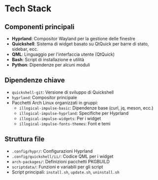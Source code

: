 # Tech Stack

## Componenti principali
- **Hyprland**: Compositor Wayland per la gestione delle finestre
- **Quickshell**: Sistema di widget basato su QtQuick per barre di stato, sidebar, ecc.
- **QML**: Linguaggio per l'interfaccia utente (QtQuick)
- **Bash**: Script di installazione e utilità
- **Python**: Dipendenze per alcuni moduli

## Dipendenze chiave
- `quickshell-git`: Versione di sviluppo di Quickshell
- `hyprland`: Compositor principale
- Pacchetti Arch Linux organizzati in gruppi:
  - `illogical-impulse-basic`: Dipendenze base (curl, jq, meson, ecc.)
  - `illogical-impulse-hyprland`: Specifiche per Hyprland
  - `illogical-impulse-widgets`: Per i widget
  - `illogical-impulse-fonts-themes`: Font e temi

## Struttura file
- `.config/hypr/`: Configurazioni Hyprland
- `.config/quickshell/ii/`: Codice QML per i widget
- `arch-packages/`: Definizioni pacchetti PKGBUILD
- `scriptdata/`: Funzioni e variabili per gli script
- Script principali: `install.sh`, `update.sh`, `uninstall.sh`
